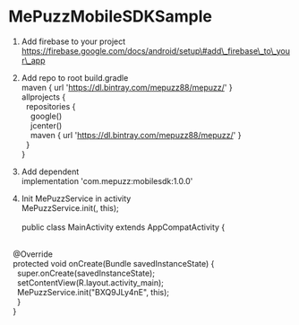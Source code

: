 # MePuzzMobileSDKSample

1.  Add firebase to your project<br/>https://firebase.google.com/docs/android/setup\#add\_firebase\_to\_your\_app

2.  Add repo to root build.gradle<br/>maven { url 'https://dl.bintray.com/mepuzz88/mepuzz/' }<br/>
allprojects {<br/>
&nbsp;&nbsp;repositories {<br/>
&nbsp;&nbsp;&nbsp;&nbsp;google()<br/>
&nbsp;&nbsp;&nbsp;&nbsp;jcenter()<br/>
&nbsp;&nbsp;&nbsp;&nbsp;maven { url 'https://dl.bintray.com/mepuzz88/mepuzz/' }<br/>
&nbsp;&nbsp;}<br/>
}<br/>

3.  Add dependent<br/>implementation 'com.mepuzz:mobilesdk:1.0.0'

4.  Init MePuzzService in activity<br/>
MePuzzService.init(<AppID>, this);<br/><br/>
public class MainActivity extends AppCompatActivity {<br/><br/>

&nbsp;&nbsp;@Override<br/>
&nbsp;&nbsp;protected void onCreate(Bundle savedInstanceState) {<br/>
&nbsp;&nbsp;&nbsp;&nbsp;super.onCreate(savedInstanceState);<br/>
&nbsp;&nbsp;&nbsp;&nbsp;setContentView(R.layout.activity_main);<br/>
&nbsp;&nbsp;&nbsp;&nbsp;MePuzzService.init("BXQ9JLy4nE", this);<br/>
&nbsp;&nbsp;&nbsp;&nbsp;}<br/>
&nbsp;&nbsp;}<br/>

